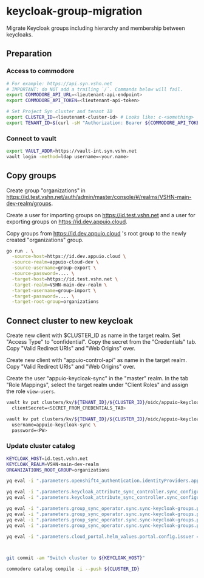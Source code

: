 # keycloak-group-migration

Migrate Keycloak groups including hierarchy and membership between keycloaks.


## Preparation

### Access to commodore

```sh
# For example: https://api.syn.vshn.net
# IMPORTANT: do NOT add a trailing `/`. Commands below will fail.
export COMMODORE_API_URL=<lieutenant-api-endpoint>
export COMMODORE_API_TOKEN=<lieutenant-api-token>

# Set Project Syn cluster and tenant ID
export CLUSTER_ID=<lieutenant-cluster-id> # Looks like: c-<something>
export TENANT_ID=$(curl -sH "Authorization: Bearer ${COMMODORE_API_TOKEN}" ${COMMODORE_API_URL}/clusters/${CLUSTER_ID} | jq -r .tenant)
```

### Connect to vault

```sh
export VAULT_ADDR=https://vault-int.syn.vshn.net
vault login -method=ldap username=<your.name>
```

## Copy groups

Create group "organizations" in https://id.test.vshn.net/auth/admin/master/console/#/realms/VSHN-main-dev-realm/groups.

Create a user for importing groups on https://id.test.vshn.net and a user for exporting groups on https://id.dev.appuio.cloud.

Copy groups from https://id.dev.appuio.cloud 's root group to the newly created "organizations" group.

```sh
go run . \
  -source-host=https://id.dev.appuio.cloud \
  -source-realm=appuio-cloud-dev \
  -source-username=group-export \
  -source-password=.... \
  -target-host=https://id.test.vshn.net \
  -target-realm=VSHN-main-dev-realm \
  -target-username=group-import \
  -target-password=.... \
  -target-root-group=organizations
```

## Connect cluster to new keycloak

Create new client with $CLUSTER_ID as name in the target realm.
Set "Access Type" to "confidential".
Copy the secret from the "Credentials" tab.
Copy "Valid Redirect URIs" and "Web Origins" over.

Create new client with "appuio-control-api" as name in the target realm.
Copy "Valid Redirect URIs" and "Web Origins" over.

Create the user "appuio-keycloak-sync" in the "master" realm.
In the tab "Role Mappings", select the target realm under "Client Roles" and assign
the role `view-users`.

```sh
vault kv put clusters/kv/${TENANT_ID}/${CLUSTER_ID}/oidc/appuio-keycloak \
  clientSecret=<SECRET_FROM_CREDENTIALS_TAB>

vault kv put clusters/kv/${TENANT_ID}/${CLUSTER_ID}/oidc/appuio-keycloak-sync \
  username=appuio-keycloak-sync \
  password=<PW>
```

### Update cluster catalog

```sh
KEYCLOAK_HOST=id.test.vshn.net
KEYCLOAK_REALM=VSHN-main-dev-realm
ORGANIZATIONS_ROOT_GROUP=organizations

yq eval -i ".parameters.openshift4_authentication.identityProviders.appuio_keycloak.openID.issuer = \"https://${KEYCLOAK_HOST}/auth/realms/${KEYCLOAK_REALM}\"" ${CLUSTER_ID}.yml

yq eval -i ".parameters.keycloak_attribute_sync_controller.sync_configurations.sync-default-org.url   = \"https://${KEYCLOAK_HOST}\"" ${CLUSTER_ID}.yml
yq eval -i ".parameters.keycloak_attribute_sync_controller.sync_configurations.sync-default-org.realm = \"${KEYCLOAK_REALM}\"" ${CLUSTER_ID}.yml

yq eval -i ".parameters.group_sync_operator.sync.sync-keycloak-groups.providers.keycloak.keycloak.url   = \"https://${KEYCLOAK_HOST}\"" ${CLUSTER_ID}.yml
yq eval -i ".parameters.group_sync_operator.sync.sync-keycloak-groups.providers.keycloak.keycloak.realm = \"${KEYCLOAK_REALM}\"" ${CLUSTER_ID}.yml
yq eval -i ".parameters.group_sync_operator.sync.sync-keycloak-groups.providers.keycloak.keycloak.groups += [\"${ORGANIZATIONS_ROOT_GROUP}\"]" ${CLUSTER_ID}.yml
yq eval -i ".parameters.group_sync_operator.sync.sync-keycloak-groups.providers.keycloak.keycloak.subGroupJoinStripRootGroups += [\"${ORGANIZATIONS_ROOT_GROUP}\"]" ${CLUSTER_ID}.yml

yq eval -i ".parameters.cloud_portal.helm_values.portal.config.issuer = \"https://${KEYCLOAK_HOST}/auth/realms/${KEYCLOAK_REALM}\"" ${CLUSTER_ID}.yml



git commit -am "Switch cluster to ${KEYCLOAK_HOST}"

commodore catalog compile -i --push ${CLUSTER_ID}
```
